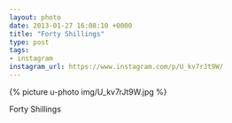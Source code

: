 ```yaml
---
layout: photo
date: 2013-01-27 16:08:10 +0000
title: "Forty Shillings"
type: post
tags:
- instagram
instagram_url: https://www.instagram.com/p/U_kv7rJt9W/
---
```


{% picture u-photo img/U_kv7rJt9W.jpg %}

Forty Shillings
